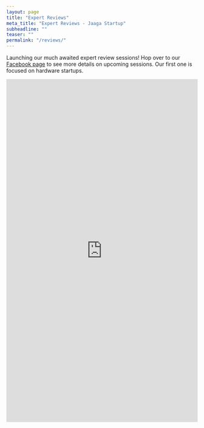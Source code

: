 ```yaml
---
layout: page
title: "Expert Reviews"
meta_title: "Expert Reviews - Jaaga Startup"
subheadline: ""
teaser: ""
permalink: "/reviews/"
---
```


Launching our much awaited expert review sessions! Hop over to our [Facebook page](https://www.facebook.com/JaagaStartup/app/1412200662330222/) to see more details on upcoming sessions. Our first one is focused on hardware startups.

<iframe src="https://in.explara.com/widget-new/hardware-startup-review--1-hour-slots" frameborder="0" style="width:100%;" height="900"></iframe>
